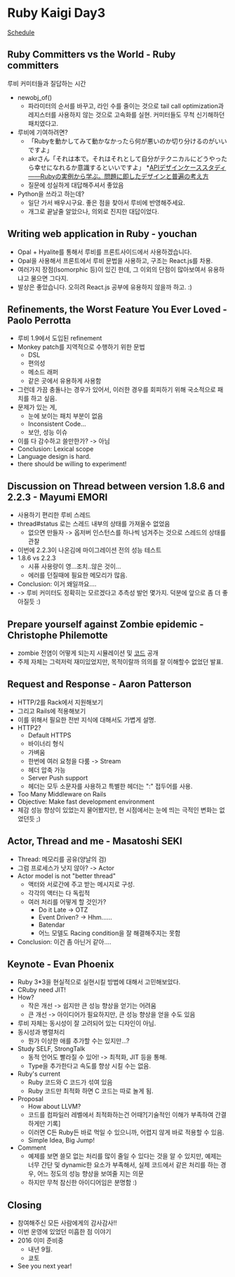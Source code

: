 # Ruby Kaigi Day3
[Schedule](http://rubykaigi.org/2015/schedule#dec13)

## Ruby Committers vs the World - Ruby committers
루비 커미터들과 질답하는 시간

* newobj_of()
  * 파라미터의 순서를 바꾸고, 라인 수를 줄이는 것으로 tail call optimization과 레지스터를 사용하지 않는 것으로 고속화를 실현. 커미터들도 무척 신기해하던 패치였다고.
* 루비에 기여하려면?
  * 「Rubyを動かしてみて動かなかったら何が悪いのか切り分けるのがいいですよ」
  * akrさん「それは本で。それはそれとして自分がテクニカルにどうやったら幸せになれるか意識するといいですよ」
    *[APIデザインケーススタディ ――Rubyの実例から学ぶ。問題に即したデザインと普遍の考え方](http://gihyo.jp/book/2016/978-4-7741-7802-8)
  * 질문에 성실하게 대답해주셔서 좋았음
* Python을 쓰라고 하는데?
  * 일단 가서 배우시구요. 좋은 점을 찾아서 루비에 반영해주세요.
  * 개그로 끝날줄 알았으나, 의외로 진지한 대답이었다.

## Writing web application in Ruby - youchan
* Opal + Hyalite를 통해서 루비를 프론트사이드에서 사용하겠습니다.
* Opal을 사용해서 프론트에서 루비 문법을 사용하고, 구조는 React.js를 차용.
* 여러가지 장점(Isomorphic 등)이 있긴 한데, 그 이외의 단점이 많아보여서 유용하냐고 물으면 그다지.
* 발상은 좋았습니다. 오히려 React.js 공부에 유용하지 않을까 하고. :)

## Refinements, the Worst Feature You Ever Loved - Paolo Perrotta
* 루비 1.9에서 도입된 refinement
* Monkey patch를 지역적으로 수행하기 위한 문법
  * DSL
  * 편의성
  * 메소드 래퍼
  * 같은 곳에서 유용하게 사용함
* 그런데 가끔 충돌나는 경우가 있어서, 이러한 경우를 회피하기 위해 국소적으로 패치를 하고 싶음.
* 문제가 있는 게,
  * 눈에 보이는 패치 부분이 없음
  * Inconsistent Code...
  * 보안, 성능 이슈
* 이를 다 감수하고 쓸만한가? -> 아님
* Conclusion: Lexical scope
* Language design is hard.
* there should be willing to experiment!

## Discussion on Thread between version 1.8.6 and 2.2.3 - Mayumi EMORI
* 사용하기 편리한 루비 스레드
* thread#status 로는 스레드 내부의 상태를 가져올수 없었음
  * 없으면 만들자 -> 옵저버 인스턴스를 하나씩 넘겨주는 것으로 스레드의 상태를 관찰
* 이번에 2.2.3이 나온김에 마이그레이션 전의 성능 테스트
* 1.8.6 vs 2.2.3
  * 시퓨 사용량이 영...조치..않은 것이...
  * 에러를 던질때에 필요한 메모리가 많음.
* Conclusion: 이거 왜일까요....
* -> 루비 커미터도 정확히는 모르겠다고 추측성 발언 몇가지. 덕분에 앞으로 좀 더 좋아질듯 :)

## Prepare yourself against Zombie epidemic - Christophe Philemotte
* zombie 전염이 어떻게 되는지 시뮬레이션 및 [코드](https://github.com/toch/zombie_epidemic) 공개
* 주제 자체는 그럭저럭 재미있었지만, 목적이랄까 의의를 잘 이해할수 없었던 발표.

## Request and Response - Aaron Patterson
* HTTP/2를 Rack에서 지원해보기
* 그리고 Rails에 적용해보기
* 이를 위해서 필요한 전반 지식에 대해서도 가볍게 설명.
* HTTP2?
  * Default HTTPS
  * 바이너리 형식
  * 가벼움
  * 한번에 여러 요청을 다룸 -> Stream
  * 헤더 압축 가능
  * Server Push support
  * 헤더는 모두 소문자를 사용하고 특별한 헤더는 ":" 접두어를 사용.
* Too Many Middleware on Rails
* Objective: Make fast development environment
* 체감 성능 향상이 있었는지 물어봤지만, 현 시점에서는 눈에 띄는 극적인 변화는 없었던듯 ;)

## Actor, Thread and me - Masatoshi SEKI
* Thread: 메모리를 공유(양날의 검)
* 그럼 프로세스가 낫지 않아? -> Actor
* Actor model is not "better thread"
  * 액터와 서로간에 주고 받는 메시지로 구성.
  * 각각의 액터는 다 독립적
  * 여러 처리를 어떻게 할 것인가?
    * Do it Late -> OTZ
    * Event Driven? -> Hhm......
    * Batendar
    * 어느 모델도 Racing condition을 잘 해결해주지는 못함
* Conclusion: 이건 좀 아닌거 같아....

## Keynote - Evan Phoenix
* Ruby 3*3을 현실적으로 실현시킬 방법에 대해서 고민해보았다.
* CRuby need JIT!
* How?
  * 작은 개선 -> 쉽지만 큰 성능 향상을 얻기는 어려움
  * 큰 개선 -> 아이디어가 필요하지만, 큰 성능 향상을 얻을 수도 있음
* 루비 자체는 동시성이 잘 고려되어 있는 디자인이 아님.
* 동시성과 병렬처리
  * 뭔가 이상한 애를 추가할 수는 있지만...?
* Study SELF, StrongTalk
  * 동적 언어도 빨라질 수 있어! -> 최적화, JIT 등을 통해.
  * Type을 추가한다고 속도를 향상 시킬 수는 없음.
* Ruby's current
  * Ruby 코드와 C 코드가 섞여 있음
  * Ruby 코드만 최적화 하면 C 코드는 따로 놀게 됨.
* Proposal
  * How about LLVM?
  * 코드를 컴파일러 레벨에서 최적화하는건 어때?[기술적인 이해가 부족하여 간결하게만 기록]
  * 이러면 C든 Ruby든 바로 먹일 수 있으니까, 어렵지 않게 바로 적용할 수 있음.
  * Simple Idea, Big Jump!
* Comment
  * 예제를 보면 쓸모 없는 처리를 많이 줄일 수 있다는 것을 알 수 있지만, 예제는 너무 간단 및 dynamic한 요소가 부족해서, 실제 코드에서 같은 처리를 하는 경우, 어느 정도의 성능 향상을 보여줄 지는 의문
  * 하지만 무척 참신한 아이디어임은 분명함 :)

## Closing
* 참여해주신 모든 사람에게의 감사감사!!
* 이번 운영에 있었던 미흡한 점 이야기
* 2016 이미 준비중
  * 내년 9월.
  * 쿄토
* See you next year!
